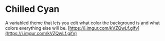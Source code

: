 # **Chilled Cyan**
 A variabled theme that lets you edit what color the background is and what colors everything else will be.
[https://i.imgur.com/kVZQwLf.gifv](https://i.imgur.com/kVZQwLf.gifv)
